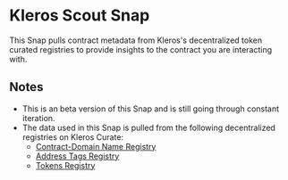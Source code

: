 # Kleros Scout Snap

This Snap pulls contract metadata from Kleros's decentralized token curated registries to provide insights to the contract you are interacting with.

## Notes

- This is an beta version of this Snap and is still going through constant iteration.
- The data used in this Snap is pulled from the following decentralized registries on Kleros Curate:
  - [Contract-Domain Name Registry](https://curate.kleros.io/tcr/100/0x957a53a994860be4750810131d9c876b2f52d6e1)
  - [Address Tags Registry](https://curate.kleros.io/tcr/100/0x66260c69d03837016d88c9877e61e08ef74c59f2)
  - [Tokens Registry](https://curate.kleros.io/tcr/100/0x70533554fe5c17caf77fe530f77eab933b92af60)
